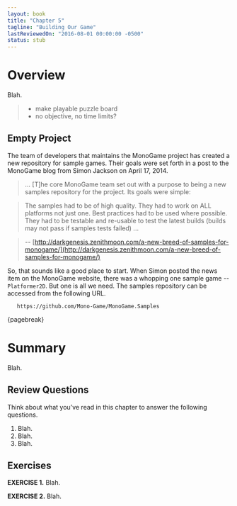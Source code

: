 ```yaml
---
layout: book
title: "Chapter 5"
tagline: "Building Our Game"
lastReviewedOn: "2016-08-01 00:00:00 -0500"
status: stub
---
```


# Overview

Blah.

>
> - make playable puzzle board
> - no objective, no time limits?

## Empty Project

The team of developers that maintains the MonoGame project has created a new repository for sample games. Their goals were set forth in a post to the MonoGame blog from Simon Jackson on April 17, 2014.

>
>... [T]he core MonoGame team set out with a purpose to being a new samples repository for the project. Its goals were simple:
   
>The samples had to be of high quality. They had to work on ALL platforms not just one. Best practices had to be used where possible. They had to be testable and re-usable to test the latest builds (builds may not pass if samples tests failed) ...

> -- [http://darkgenesis.zenithmoon.com/a-new-breed-of-samples-for-monogame/](http://darkgenesis.zenithmoon.com/a-new-breed-of-samples-for-monogame/)   

So, that sounds like a good place to start. When Simon posted the news item on the MonoGame website, there was a whopping one sample game -- `Platformer2D`. But one is all we need. The samples repository can be accessed from the following URL.

```
   https://github.com/Mono-Game/MonoGame.Samples
```

{pagebreak}

# Summary

Blah.

## Review Questions

Think about what you’ve read in this chapter to answer the following questions.

1.	Blah.
1.	Blah.
1.	Blah.

## Exercises

**EXERCISE 1.** Blah.

**EXERCISE 2.** Blah.